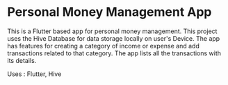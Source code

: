 # Personal Money Management App

This is a Flutter based app for personal money management. This project uses the Hive Database for data storage locally on user's Device. The app has features for creating a category of income or expense and add transactions related to that category. The app lists all the transactions with its details.

Uses : Flutter, Hive
